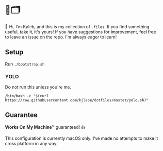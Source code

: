 # 🔵🗂

👋 Hi, I'm Kaleb, and this is my collection of `.files`. If you find something useful, take it, it's yours! If you have suggestions for improvement, feel free to leave an issue on the repo.  I'm always eager to learn!

## Setup

Run `./bootstrap.sh`

### YOLO

Do not run this unless you're me.

```
/bin/bash -c "$(curl https://raw.githubusercontent.com/kjlape/dotfiles/master/yolo.sh)"
```

## Guarantee

**Works On My Machine™** guaranteed! 👍

This configuration is currently macOS only. I've made no attempts to make it cross platform in any way.
